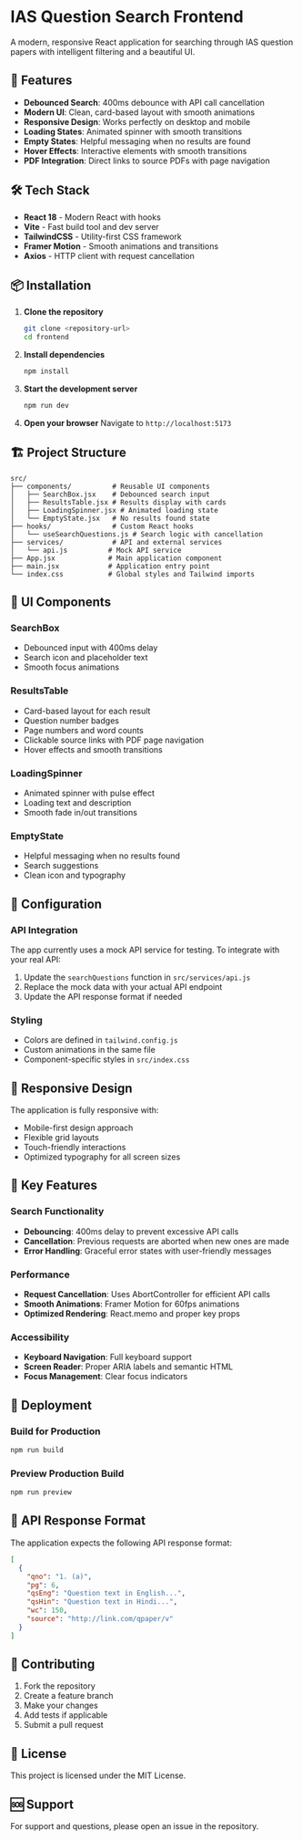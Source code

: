 # IAS Question Search Frontend

A modern, responsive React application for searching through IAS question papers with intelligent filtering and a beautiful UI.

## 🚀 Features

- **Debounced Search**: 400ms debounce with API call cancellation
- **Modern UI**: Clean, card-based layout with smooth animations
- **Responsive Design**: Works perfectly on desktop and mobile
- **Loading States**: Animated spinner with smooth transitions
- **Empty States**: Helpful messaging when no results are found
- **Hover Effects**: Interactive elements with smooth transitions
- **PDF Integration**: Direct links to source PDFs with page navigation

## 🛠️ Tech Stack

- **React 18** - Modern React with hooks
- **Vite** - Fast build tool and dev server
- **TailwindCSS** - Utility-first CSS framework
- **Framer Motion** - Smooth animations and transitions
- **Axios** - HTTP client with request cancellation

## 📦 Installation

1. **Clone the repository**
   ```bash
   git clone <repository-url>
   cd frontend
   ```

2. **Install dependencies**
   ```bash
   npm install
   ```

3. **Start the development server**
   ```bash
   npm run dev
   ```

4. **Open your browser**
   Navigate to `http://localhost:5173`

## 🏗️ Project Structure

```
src/
├── components/          # Reusable UI components
│   ├── SearchBox.jsx    # Debounced search input
│   ├── ResultsTable.jsx # Results display with cards
│   ├── LoadingSpinner.jsx # Animated loading state
│   └── EmptyState.jsx   # No results found state
├── hooks/               # Custom React hooks
│   └── useSearchQuestions.js # Search logic with cancellation
├── services/            # API and external services
│   └── api.js          # Mock API service
├── App.jsx             # Main application component
├── main.jsx            # Application entry point
└── index.css           # Global styles and Tailwind imports
```

## 🎨 UI Components

### SearchBox
- Debounced input with 400ms delay
- Search icon and placeholder text
- Smooth focus animations

### ResultsTable
- Card-based layout for each result
- Question number badges
- Page numbers and word counts
- Clickable source links with PDF page navigation
- Hover effects and smooth transitions

### LoadingSpinner
- Animated spinner with pulse effect
- Loading text and description
- Smooth fade in/out transitions

### EmptyState
- Helpful messaging when no results found
- Search suggestions
- Clean icon and typography

## 🔧 Configuration

### API Integration
The app currently uses a mock API service for testing. To integrate with your real API:

1. Update the `searchQuestions` function in `src/services/api.js`
2. Replace the mock data with your actual API endpoint
3. Update the API response format if needed

### Styling
- Colors are defined in `tailwind.config.js`
- Custom animations in the same file
- Component-specific styles in `src/index.css`

## 📱 Responsive Design

The application is fully responsive with:
- Mobile-first design approach
- Flexible grid layouts
- Touch-friendly interactions
- Optimized typography for all screen sizes

## 🎯 Key Features

### Search Functionality
- **Debouncing**: 400ms delay to prevent excessive API calls
- **Cancellation**: Previous requests are aborted when new ones are made
- **Error Handling**: Graceful error states with user-friendly messages

### Performance
- **Request Cancellation**: Uses AbortController for efficient API calls
- **Smooth Animations**: Framer Motion for 60fps animations
- **Optimized Rendering**: React.memo and proper key props

### Accessibility
- **Keyboard Navigation**: Full keyboard support
- **Screen Reader**: Proper ARIA labels and semantic HTML
- **Focus Management**: Clear focus indicators

## 🚀 Deployment

### Build for Production
```bash
npm run build
```

### Preview Production Build
```bash
npm run preview
```

## 🔄 API Response Format

The application expects the following API response format:

```json
[
  {
    "qno": "1. (a)",
    "pg": 6,
    "qsEng": "Question text in English...",
    "qsHin": "Question text in Hindi...",
    "wc": 150,
    "source": "http://link.com/qpaper/v"
  }
]
```

## 🤝 Contributing

1. Fork the repository
2. Create a feature branch
3. Make your changes
4. Add tests if applicable
5. Submit a pull request

## 📄 License

This project is licensed under the MIT License.

## 🆘 Support

For support and questions, please open an issue in the repository.
